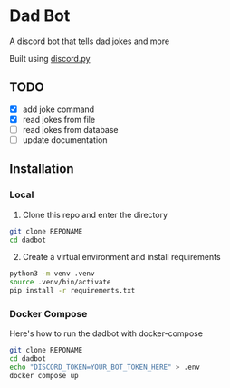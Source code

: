 # Dad Bot

A discord bot that tells dad jokes and more

Built using [discord.py](https://github.com/Rapptz/discord.py)


## TODO

* [x] add joke command
* [x] read jokes from file
* [ ] read jokes from database
* [ ] update documentation

## Installation

### Local

1. Clone this repo and enter the directory

```bash
git clone REPONAME
cd dadbot
```

2. Create a virtual environment and install requirements

```bash
python3 -m venv .venv
source .venv/bin/activate
pip install -r requirements.txt
```

### Docker Compose

Here's how to run the dadbot with docker-compose

```bash
git clone REPONAME
cd dadbot
echo "DISCORD_TOKEN=YOUR_BOT_TOKEN_HERE" > .env
docker compose up
```
